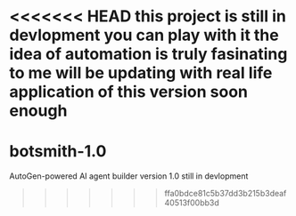 <<<<<<< HEAD
this project is still in devlopment you can play with it the idea of automation is truly fasinating to me will be updating with real life application of this version soon enough 
=======
# botsmith-1.0
AutoGen-powered AI agent builder version 1.0 still in devlopment
>>>>>>> ffa0bdce81c5b37dd3b215b3deaf40513f00bb3d
